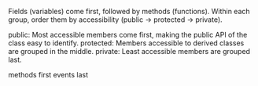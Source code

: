 Fields (variables) come first, followed by methods (functions).
Within each group, order them by accessibility (public → protected → private).

public: Most accessible members come first, making the public API of the class easy to identify.
protected: Members accessible to derived classes are grouped in the middle.
private: Least accessible members are grouped last.

methods first
events last